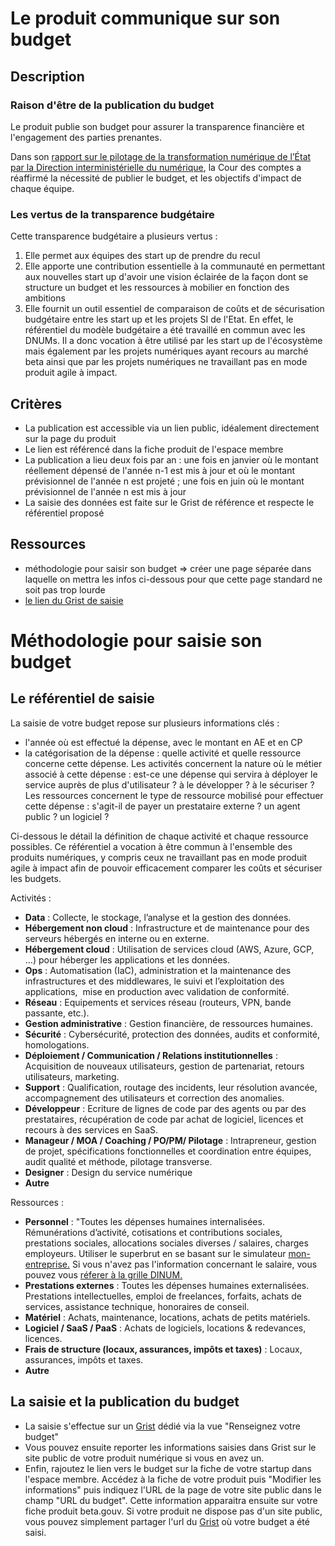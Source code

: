 # Le produit communique sur son budget

## Description

### Raison d'être de la publication du budget
Le produit publie son budget pour assurer la transparence financière et l'engagement des parties prenantes. 

Dans son [rapport sur le pilotage de la transformation numérique de l’État par la Direction interministérielle du numérique](https://www.ccomptes.fr/fr/publications/le-pilotage-de-la-transformation-numerique-de-letat-par-la-direction), la Cour des comptes a réaffirmé la nécessité de publier le budget, et les objectifs d'impact de chaque équipe.

### Les vertus de la transparence budgétaire
Cette transparence budgétaire a plusieurs vertus : 
1. Elle permet aux équipes des start up de prendre du recul
2. Elle apporte une contribution essentielle à la communauté en permettant aux nouvelles start up d'avoir une vision éclairée de la façon dont se structure un budget et les ressources à mobilier en fonction des ambitions
3. Elle fournit un outil essentiel de comparaison de coûts et de sécurisation budgétaire entre les start up et les projets SI de l'Etat. En effet, le référentiel du modèle budgétaire a été travaillé en commun avec les DNUMs. Il a donc vocation à être utilisé par les start up de l'écosystème mais également par les projets numériques ayant recours au marché beta ainsi que par les projets numériques ne travaillant pas en mode produit agile à impact.

## Critères
- La publication est accessible via un lien public, idéalement directement sur la page du produit
- Le lien est référencé dans la fiche produit de l'espace membre
- La publication a lieu deux fois par an : une fois en janvier où le montant réellement dépensé de l'année n-1 est mis à jour et où le montant prévisionnel de l'année n est projeté ; une fois en juin où le montant prévisionnel de l'année n est mis à jour
- La saisie des données est faite sur le Grist de référence et respecte le référentiel proposé

## Ressources
- méthodologie pour saisir son budget => créer une page séparée dans laquelle on mettra les infos ci-dessous pour que cette page standard ne soit pas trop lourde
- [le lien du Grist de saisie](https://grist.numerique.gouv.fr/o/docs/fTjFnK7Bhvuo/Depenses-numeriques/p/1)


# Méthodologie pour saisie son budget

## Le référentiel de saisie
La saisie de votre budget repose sur plusieurs informations clés : 
- l'année où est effectué la dépense, avec le montant en AE et en CP
- la catégorisation de la dépense : quelle activité et quelle ressource concerne cette dépense. Les activités concernent la nature où le métier associé à cette dépense : est-ce une dépense qui servira à déployer le service auprès de plus d'utilisateur ? à le développer ? à le sécuriser ? Les ressources concernent le type de ressource mobilisé pour effectuer cette dépense : s'agit-il de payer un prestataire externe ? un agent public ? un logiciel ?

Ci-dessous le détail la définition de chaque activité et chaque ressource possibles. Ce référentiel a vocation à être commun à l'ensemble des produits numériques, y compris ceux ne travaillant pas en mode produit agile à impact afin de pouvoir efficacement comparer les coûts et sécuriser les budgets.

Activités : 
- **Data**	: Collecte, le stockage, l’analyse et la gestion des données.
- **Hébergement non cloud**	: Infrastructure et de maintenance pour des serveurs hébergés en interne ou en externe.
- **Hébergement cloud**	: Utilisation de services cloud (AWS, Azure, GCP, …) pour héberger les applications et les données.
- **Ops**	: Automatisation (IaC), administration et la maintenance des infrastructures et des middlewares, le suivi et l’exploitation des applications,  mise en production avec validation de conformité.
- **Réseau**	: Equipements et services réseau (routeurs, VPN, bande passante, etc.).
- **Gestion administrative**	: Gestion financière, de ressources humaines.
- **Sécurité**	: Cybersécurité, protection des données, audits et conformité, homologations.
- **Déploiement / Communication / Relations institutionnelles**	: Acquisition de nouveaux utilisateurs, gestion de partenariat, retours utilisateurs, marketing.
- **Support**	: Qualification, routage des incidents, leur résolution avancée, accompagnement des utilisateurs et correction des anomalies.
- **Développeur**	: Ecriture de lignes de code par des agents ou par des prestataires, récupération de code par achat de logiciel, licences et recours à des services en SaaS.
- **Manageur / MOA / Coaching / PO/PM/ Pilotage**	: Intrapreneur, gestion de projet, spécifications fonctionnelles et coordination entre équipes, audit qualité et méthode, pilotage transverse.
- **Designer** : Design du service numérique
- **Autre**

 Ressources : 
- **Personnel** :	"Toutes les dépenses humaines internalisées. Rémunérations d’activité, cotisations et contributions sociales, prestations sociales, allocations sociales diverses / salaires, charges employeurs. Utiliser le superbrut en se basant sur le simulateur [mon-entreprise.](https://mon-entreprise.urssaf.fr/simulateurs/salaire-brut-net) Si vous n'avez pas l'information concernant le salaire, vous pouvez vous [réferer à la grille DINUM.](https://www.numerique.gouv.fr/uploads/Circulaire%20n%C2%B06434-SG%20du%203%20janvier%202024%20-%20r%C3%A9f%C3%A9rentiel%20num%C3%A9rique.pdf)
- **Prestations externes** :	Toutes les dépenses humaines externalisées. Prestations intellectuelles, emploi de freelances, forfaits, achats de services, assistance technique, honoraires de conseil.
- **Matériel** :	Achats, maintenance, locations, achats de petits matériels.
- **Logiciel / SaaS / PaaS** : Achats de logiciels, locations & redevances, licences.
- **Frais de structure (locaux, assurances, impôts et taxes)** : Locaux, assurances, impôts et taxes.
- **Autre**

## La saisie et la publication du budget
- La saisie s'effectue sur un [Grist](https://grist.numerique.gouv.fr/o/docs/fTjFnK7Bhvuo/Depenses-numeriques/p/1) dédié via la vue "Renseignez votre budget"
- Vous pouvez ensuite reporter les informations saisies dans Grist sur le site public de votre produit numérique si vous en avez un.
- Enfin, rajoutez le lien vers le budget sur la fiche de votre startup dans l'espace membre. Accédez à la fiche de votre produit puis "Modifier les informations" puis indiquez l'URL de la page de votre site public dans le champ "URL du budget". Cette information apparaitra ensuite sur votre fiche produit beta.gouv. Si votre produit ne dispose pas d'un site public, vous pouvez simplement partager l'url du [Grist](https://grist.numerique.gouv.fr/o/docs/fTjFnK7Bhvuo/Depenses-numeriques/p/1) où votre budget a été saisi.
